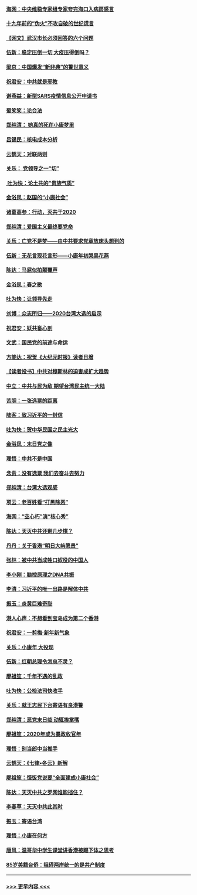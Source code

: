 #### [海网：中央维稳专家组专家夸完海口入病房感言](../pages/nsc993/n11815138.md?t=01240444) 
#### [十九年前的“伪火”不攻自破的世纪谎言](../pages/nsc993/n11813238.md?t=01240444) 
#### [【网文】武汉市长必须回答的六个问题](../pages/nsc993/n11813848.md?t=01240444) 
#### [伍新：稳定压倒一切 大疫压得倒吗？](../pages/nsc993/n11812634.md?t=01240444) 
#### [梁京：中国爆发“新非典”的警世意义](../pages/nsc993/n11812554.md?t=01240444) 
#### [祝君安：中共就是邪教](../pages/nsc993/n11812431.md?t=01240444) 
#### [谢燕益：新型SARS疫情信息公开申请书](../pages/nsc993/n11808840.md?t=01240444) 
#### [蜀笑笑：论合法](../pages/nsc993/n11808064.md?t=01240444) 
#### [郑纯清： 她真的死在小康梦里](../pages/nsc993/n11806623.md?t=01240444) 
#### [吕锡民：核电成本分析](../pages/nsc993/n11806284.md?t=01240444) 
#### [云鹤天：对联两则](../pages/nsc993/n11805957.md?t=01240444) 
#### [关乐： 党领导之一“切”](../pages/nsc993/n11804505.md?t=01240444) 
#### [ 吐为快：论土共的“贵族气质”](../pages/nsc993/n11804490.md?t=01240444) 
#### [金浴凤：赵国的“小康社会”](../pages/nsc993/n11804452.md?t=01240444) 
#### [诸葛高参：行动，灭共于2020](../pages/nsc993/n11804120.md?t=01240444) 
#### [郑纯清：爱国主义最终要党命](../pages/nsc993/n11802197.md?t=01240444) 
#### [关乐：亡党不是梦——由中共要求党章放床头想到的](../pages/nsc993/n11802156.md?t=01240444) 
#### [伍新：无花言现花言形——小康年初哭吴花燕](../pages/nsc993/n11800044.md?t=01240444) 
#### [陈达：马屁似拍颠覆声](../pages/nsc993/n11800010.md?t=01240444) 
#### [金浴凤：春之歌](../pages/nsc993/n11797687.md?t=01240444) 
#### [吐为快：让领导先走](../pages/nsc993/n11797512.md?t=01240444) 
#### [刘博：众志所归——2020台湾大选的启示](../pages/nsc993/n11796878.md?t=01240444) 
#### [祝君安：妖共畜心剖](../pages/nsc993/n11794273.md?t=01240444) 
#### [文武：国民党的前途与命运](../pages/nsc993/n11794198.md?t=01240444) 
#### [方能达：祝贺《大纪元时报》读者日增](../pages/nsc993/n11793807.md?t=01240444) 
#### [【读者投书】中共对穆斯林的迫害成扩大趋势](../pages/nsc993/n11791371.md?t=01240444) 
#### [中立：中共与民为敌 期望台湾民主统一大陆](../pages/nsc993/n11790392.md?t=01240444) 
#### [苦胆：一张选票的距离](../pages/nsc993/n11788914.md?t=01240444) 
#### [陆客：致习近平的一封信](../pages/nsc993/n11788867.md?t=01240444) 
#### [吐为快：贺中华民国之民主光大](../pages/nsc993/n11788618.md?t=01240444) 
#### [金浴凤：末日党之像](../pages/nsc993/n11787475.md?t=01240444) 
#### [理悟：中共不是中国](../pages/nsc993/n11787463.md?t=01240444) 
#### [念贲：没有选票  我们去奋斗去努力](../pages/nsc993/n11787398.md?t=01240444) 
#### [郑纯清：台湾大选观感](../pages/nsc993/n11786210.md?t=01240444) 
#### [项云：老百姓看“打黑除恶”](../pages/nsc993/n11785398.md?t=01240444) 
#### [海网：“空心朽”演“核心秀”](../pages/nsc993/n11783874.md?t=01240444) 
#### [陈达：天灭中共还剩几步棋？](../pages/nsc993/n11783719.md?t=01240444) 
#### [丹丹：关于香港“明日大屿愿景”](../pages/nsc993/n11783273.md?t=01240444) 
#### [张林：被中共当成牲口奴役的中国人](../pages/nsc993/n11782397.md?t=01240444) 
#### [李小刚：脑控原理之DNA共振](../pages/nsc993/n11780962.md?t=01240444) 
#### [李清：习近平的唯一出路是解体中共](../pages/nsc993/n11780866.md?t=01240444) 
#### [振玉：炎黄巨难奇耻](../pages/nsc993/n11779632.md?t=01240444) 
#### [港人心声：不想看到宝岛成为第二个香港](../pages/nsc993/n11778817.md?t=01240444) 
#### [祝君安：一剪梅‧新年新气象](../pages/nsc993/n11776340.md?t=01240444) 
#### [关乐：小康年 大役现](../pages/nsc993/n11774213.md?t=01240444) 
#### [伍新：红朝总理令怎总不灵？](../pages/nsc993/n11770813.md?t=01240444) 
#### [廖祖笙：千年不遇的乱政](../pages/nsc993/n11770373.md?t=01240444) 
#### [吐为快：公检法司快收手](../pages/nsc993/n11770359.md?t=01240444) 
#### [关乐：就王志民下台寄语有良港警](../pages/nsc993/n11769903.md?t=01240444) 
#### [郑纯清：恶党末日临 动辄挨掌嘴](../pages/nsc993/n11769356.md?t=01240444) 
#### [廖祖笙：2020年或为暴政收官年](../pages/nsc993/n11768216.md?t=01240444) 
#### [理悟：别当郎中当推手](../pages/nsc993/n11768243.md?t=01240444) 
#### [云鹤天：《七律▪冬云》新解](../pages/nsc993/n11768204.md?t=01240444) 
#### [廖祖笙：饿饭党说要“全面建成小康社会”](../pages/nsc993/n11767482.md?t=01240444) 
#### [陈达：天灭中共之罗网谁能挡住？](../pages/nsc993/n11767465.md?t=01240444) 
#### [李春草：天灭中共此其时](../pages/nsc993/n11767452.md?t=01240444) 
#### [振玉：寄语台湾](../pages/nsc993/n11767432.md?t=01240444) 
#### [理悟：小康在何方](../pages/nsc993/n11767394.md?t=01240444) 
#### [唐风：温哥华中学生课堂讲香港被踢下体之思考](../pages/nsc993/n11766848.md?t=01240444) 
#### [85岁美籍台侨：阻碍两岸统一的是共产制度](../pages/nsc993/n11765043.md?t=01240444) 

----
#### [ >>> 更早内容 <<< ](../indexes/nsc993-earlier.md)

